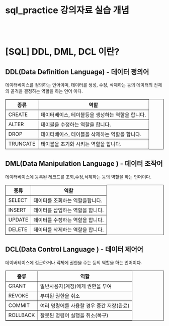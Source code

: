 # sql_practice 강의자료 실습 개념
<br><br>
<h1>[SQL] DDL, DML, DCL 이란?</h1>
<h2>DDL(Data Definition Language) - 데이터 정의어</h2>
<p>데이터베이스를 정의하는 언어이며, 데이터를 생성, 수정, 삭제하는 등의 데이터의 전체의 골격을 결정하는 역할을 하는 언어 이다.</p>
<table border="1">
  <th>종류</th>
  <th>역할</th>
    <tr>
      <td>CREATE</td>
      <td>데이터베이스, 테이블등을 생성하는 역할을 합니다.</td>
    </tr>
    <tr>
      <td>ALTER</td>
      <td>테이블을 수정하는 역할을 합니다.</td>
    </tr>
    <tr>
      <td>DROP</td>
      <td>데이터베이스, 테이블을 삭제하는 역할을 합니다.</td>
    </tr>
    <tr>
      <td>TRUNCATE</td>
      <td>테이블을 초기화 시키는 역할을 합니다.</td>
    </tr>
</table>

<h2>DML(Data Manipulation Language ) - 데이터 조작어</h2>
<p>데이터베이스에 등록된 레코드를 조회,수정,삭제하는 등의 역할을 하는 언어이다.</p>
<table border="1">
  <th>종류</th>
  <th>역할</th>
    <tr>
      <td>SELECT</td>
      <td>데이터를 조회하는 역할을합니다.</td>
    </tr>
    <tr>
      <td>INSERT</td>
      <td>데이터를 삽입하는 역할을 합니다.</td>
    </tr>
    <tr>
      <td>UPDATE</td>
      <td>데이터를 수정하는 역할을 합니다.</td>
    </tr>
    <tr>
      <td>DELETE</td>
      <td>데이터를 삭제하는 역할을 합니다.</td>
    </tr>
</table>


<h2>DCL(Data Control Language ) - 데이터 제어어</h2>
<p>데이버테이스에 접근하거나 객체에 권한을 주는 등의 역할을 하는 언어이다.</p>
<table border="1">
  <th>종류</th>
  <th>역할</th>
    <tr style="background-color:#fff;">
      <td>GRANT</td>
      <td>일반사용자(계정)에게 권한을 부여</td>
    </tr>
    <tr>
      <td>REVOKE</td>
      <td>부여된 권한을 취소</td>
    </tr>
    <tr>
      <td>COMMIT</td>
      <td>여러 명령어를 사용할 경우 중간 저장(완료)</td>
    </tr>
    <tr>
      <td>ROLLBACK</td>
      <td>잘못된 명령어 실행을 취소(복구)</td>
    </tr>
</table>